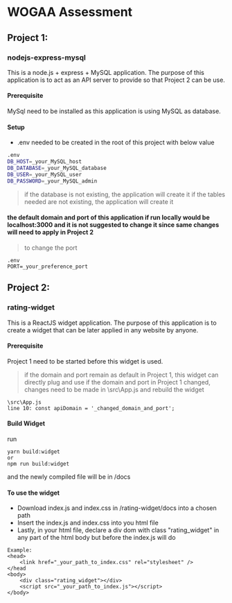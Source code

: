# WOGAA Assessment

## Project 1:
### nodejs-express-mysql
This is a node.js + express + MySQL application. The purpose of this application is to act as an API server to provide so that Project 2 can be use.
#### Prerequisite
MySql need to be installed as this application is using MySQL as database.
#### Setup
- .env needed to be created in the root of this project with below value
```sh
.env
DB_HOST=_your_MySQL_host
DB_DATABASE=_your_MySQL_database
DB_USER=_your_MySQL_user
DB_PASSWORD=_your_MySQL_admin
```
> if the database is not existing, the application will create it
> if the tables needed are not existing, the application will create it
#### the default domain and port of this application if run locally would be localhost:3000 and it is not suggested to change it since same changes will need to apply in Project 2
> to change the port
```
.env
PORT=_your_preference_port
```

## Project 2:
### rating-widget
This is a ReactJS widget application. The purpose of this application is to create a widget that can be later applied in any website by anyone.
#### Prerequisite
Project 1 need to be started before this widget is used.
> if the domain and port remain as default in Project 1, this widget can directly plug and use
> if the domain and port in Project 1 changed, changes need to be made in \src\App.js and rebuild the widget
```
\src\App.js
line 10: const apiDomain = '_changed_domain_and_port';
```
#### Build Widget
run
```
yarn build:widget
or
npm run build:widget
```
and the newly compiled file will be in /docs
#### To use the widget
- Download index.js and index.css in /rating-widget/docs into a chosen path
- Insert the index.js and index.css into you html file
- Lastly, in your html file, declare a div dom with class "rating_widget" in any part of the html body but before the index.js will do
```
Example:
<head>
    <link href="_your_path_to_index.css" rel="stylesheet" />
</head
<body>
    <div class="rating_widget"></div>
    <script src="_your_path_to_index.js"></script>
</body>
```
